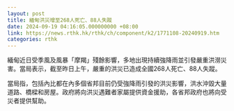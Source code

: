 ```yaml
---
layout: post
title: 緬甸洪災增至268人死亡、88人失蹤
date: 2024-09-19 04:16:05.000000000 +08:00
link: https://news.rthk.hk/rthk/ch/component/k2/1771108-20240919.htm
categories: rthk
---
```


緬甸近日受季風及風暴「摩羯」殘餘影響，多地出現持續強降雨並引發嚴重洪澇災害。當局表示，截至昨日上午，嚴重的洪災已造成全國268人死亡、88人失蹤。

當局指，包括內比都在內多個省邦目前仍受強降雨引發的洪災影響，洪水沖毀大量道路、橋樑和房屋。政府將向洪災遇難者家屬提供資金援助，各省邦政府也將向受災者提供幫助。

